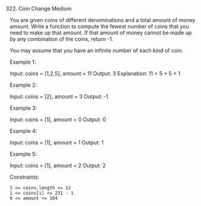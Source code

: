 322. Coin Change
Medium

You are given coins of different denominations and a total amount of money amount. Write a function to compute the fewest number of coins that you need to make up that amount. If that amount of money cannot be made up by any combination of the coins, return -1.

You may assume that you have an infinite number of each kind of coin.

 

Example 1:

Input: coins = [1,2,5], amount = 11
Output: 3
Explanation: 11 = 5 + 5 + 1

Example 2:

Input: coins = [2], amount = 3
Output: -1

Example 3:

Input: coins = [1], amount = 0
Output: 0

Example 4:

Input: coins = [1], amount = 1
Output: 1

Example 5:

Input: coins = [1], amount = 2
Output: 2

 

Constraints:

    1 <= coins.length <= 12
    1 <= coins[i] <= 231 - 1
    0 <= amount <= 104


